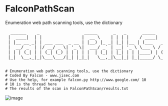 # FalconPathScan
Enumeration web path scanning tools, use the dictionary

<pre>
  ______    _                 _____      _   _      _____
 |  ____|  | |               |  __ \    | | | |    / ____|
 | |__ __ _| | ___ ___  _ __ | |__) |_ _| |_| |__ | (___   ___ __ _ _ __
 |  __/ _` | |/ __/ _ \| '_ \|  ___/ _` | __| '_ \ \___ \ / __/ _` | '_ \
 | | | (_| | | (_| (_) | | | | |  | (_| | |_| | | |____) | (_| (_| | | | |
 |_|  \__,_|_|\___\___/|_| |_|_|   \__,_|\__|_| |_|_____/ \___\__,_|_| |_|
 </pre>

    # Enumeration web path scanning tools, use the dictionary
    # Coded By Falcon - www.jisec.com
    # Use the help, for example falcon.py http://www.google.com/ 10
    # 10 is the thread here
    # The results of the scan in FalconPathScan/results.txt
    
    
    
    
 ![image](https://www.jisec.com/wp-content/uploads/2016/03/FB2D8E30-6B1F-4E58-9632-1A2C1ABF5851.jpg)